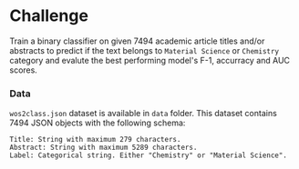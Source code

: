 # Challenge
Train a binary classifier on given 7494 academic article titles and/or abstracts to predict if the text belongs to `Material Science` or `Chemistry` category and evalute the best performing model's F-1, accurracy and AUC scores.

### Data
`wos2class.json` dataset is available in `data` folder. This dataset contains 7494 JSON objects with the following schema:
```
Title: String with maximum 279 characters.
Abstract: String with maximum 5289 characters.
Label: Categorical string. Either "Chemistry" or "Material Science".
```
